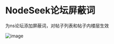 # NodeSeek论坛屏蔽词
为ns论坛添加屏蔽词，对帖子列表和帖子内楼层生效

![image](https://github.com/bigQY/ns-block-words/assets/52437374/70336e9f-384b-4681-9dec-369176020c9e)
